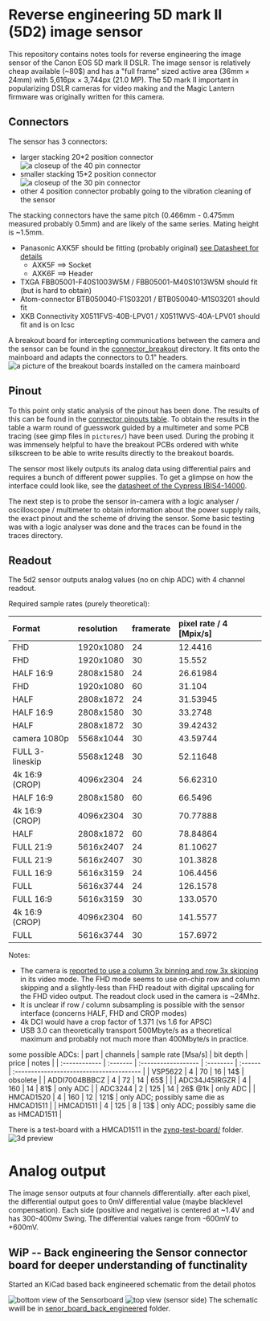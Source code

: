 # Reverse engineering 5D mark II (5D2) image sensor

This repository contains notes tools for reverse engineering the image sensor of the Canon EOS 5D mark II
DSLR. The image sensor is relatively cheap available (~80$) and has a "full frame" sized active area
(36mm × 24mm) with 5,616px × 3,744px (21.0 MP). The 5D mark II important in popularizing DSLR cameras
for video making and the Magic Lantern firmware was originally written for this camera.

## Connectors

The sensor has 3 connectors:

* larger stacking 20*2 position connector ![a closeup of the 40 pin connector](pictures/connector_20x2.JPG)
* smaller stacking 15*2 position connector ![a closeup of the 30 pin connector](pictures/connector_15x2.JPG)
* other 4 position connector probably going to the vibration cleaning of the sensor

The stacking connectors have the same pitch (0.466mm - 0.475mm measured probably 0.5mm) and are likely of the same series.
Mating height is ~1.5mm.

* Panasonic AXK5F should be fitting (probably original) [see Datasheet for details](interesting_datasheets/discon2013e_p5kf.pdf)
  * AXK5F ==> Socket
  * AXK6F ==> Header
* TXGA FBB05001-F40S1003W5M / FBB05001-M40S1013W5M should fit (but is hard to obtain)
* Atom-connector BTB050040-F1S03201 / BTB050040-M1S03201 should fit
* XKB Connectivity X0511FVS-40B-LPV01 / X0511WVS-40A-LPV01 should fit and is on lcsc

A breakout board for intercepting communications between the camera and the sensor can be found
in the [connector_breakout](connector/breakout) directory. It fits onto the mainboard and adapts the
connectors to 0.1" headers.
![a picture of the breakout boards installed on the camera mainboard](pictures/with_breakouts.JPG)

## Pinout

To this point only static analysis of the pinout has been done. The results of this can be found in
the [connector pinouts table](connector_pinouts.ods). To obtain the results in the table
a warm round of guesswork guided by a multimeter and some PCB tracing (see gimp files in `pictures/`)
have been used. During the probing it was immensely helpful to have the breakout PCBs ordered with
white silkscreen to be able to write results directly to the breakout boards.

The sensor most likely outputs its analog data using differential pairs and requires
a bunch of different power supplies. To get a glimpse on how the interface could look like, see the
[datasheet of the Cypress IBIS4-14000](interesting_datasheets/Cypress_Semiconductor-IBIS4-14000-M-datasheet.pdf).

The next step is to probe the sensor in-camera with a logic analyser / oscilloscope / multimeter to
obtain information about the power supply rails, the exact pinout and the scheme of driving the
sensor. Some basic testing was with a logic analyser was done and the traces can be found in the traces directory.

## Readout

The 5d2 sensor outputs analog values (no on chip ADC) with 4 channel readout.

Required sample rates (purely theoretical):

| Format          | resolution | framerate | pixel rate / 4 [Mpix/s] |
| :-------------- | :--------- | :-------- | :---------------------- |
| FHD             | 1920x1080  | 24        | 12.4416                 |
| FHD             | 1920x1080  | 30        | 15.552                  |
| HALF 16:9       | 2808x1580  | 24        | 26.61984                |
| FHD             | 1920x1080  | 60        | 31.104                  |
| HALF            | 2808x1872  | 24        | 31.53945                |
| HALF 16:9       | 2808x1580  | 30        | 33.2748                 |
| HALF            | 2808x1872  | 30        | 39.42432                |
| camera 1080p    | 5568x1044  | 30        | 43.59744                |
| FULL 3-lineskip | 5568x1248  | 30        | 52.11648                |
| 4k 16:9 (CROP)  | 4096x2304  | 24        | 56.62310                |
| HALF 16:9       | 2808x1580  | 60        | 66.5496                 |
| 4k 16:9 (CROP)  | 4096x2304  | 30        | 70.77888                |
| HALF            | 2808x1872  | 60        | 78.84864                |
| FULL 21:9       | 5616x2407  | 24        | 81.10627                |
| FULL 21:9       | 5616x2407  | 30        | 101.3828                |
| FULL 16:9       | 5616x3159  | 24        | 106.4456                |
| FULL            | 5616x3744  | 24        | 126.1578                |
| FULL 16:9       | 5616x3159  | 30        | 133.0570                |
| 4k 16:9 (CROP)  | 4096x2304  | 60        | 141.5577                |
| FULL            | 5616x3744  | 30        | 157.6972                |

Notes:

* The camera is [reported to use a column 3x binning and row 3x skipping](https://www.magiclantern.fm/forum/index.php?topic=16516.0)
  in its video mode. The FHD mode seems to use on-chip row and column skipping and a slightly-less than FHD readout with digital upscaling
  for the FHD video output. The readout clock used in the camera is ~24Mhz.
* It is unclear if row / column subsampling is possible with the sensor interface (concerns HALF, FHD and CROP modes)
* 4k DCI would have a crop factor of 1.371 (vs 1.6 for APSC)
* USB 3.0 can theoretically transport 500Mbyte/s as a theoretical maximum and probably not much more than 400Mbyte/s in practice.

some possible ADCs:
| part          | channels | sample rate [Msa/s] | bit depth | price   | notes                                    |
| :------------ | :------- | :------------------ | :-------- | :------ | :--------------------------------------- |
| VSP5622       | 4        | 70                  | 16        | 14$     | obsolete                                 |
| ADDI7004BBBCZ | 4        | 72                  | 14        | 65$     |                                          |
| ADC34J45IRGZR | 4        | 160                 | 14        | 81$     | only ADC                                 |
| ADC3244       | 2        | 125                 | 14        | 26$ @1k | only ADC                                 |
| HMCAD1520     | 4        | 160                 | 12        | 121$    | only ADC; possibly same die as HMCAD1511 |
| HMCAD1511     | 4        | 125                 | 8         | 13$     | only ADC; possibly same die as HMCAD1511 |

There is a test-board with a HMCAD1511 in the [zynq-test-board/](zynq-test-board/) folder.
![3d preview](zynq-test-board/zynq-test-board_3d_with_Sensor_board.jpg)

# Analog output

The image sensor outputs at four channels differentially. after each pixel, the differential output
goes to 0mV differential value (maybe blacklevel compensation).
Each side (positive and negative) is centered at ~1.4V and has 300-400mv Swing. The differential
values range from -600mV to +600mV.

## WiP -- Back engineering the Sensor connector board for deeper understanding of functinality

Started an KiCad based back engineered schematic from the detail photos

![bottom view of the Sensorboard](pictures/2d5_sensor_Platine_untere_Seite.png)
![top view (sensor side)](pictures/2d5_sensor_Platine_Sensor_Seite.png)
The schematic wwill be in [senor_board_back_engineered](connector_breakout/senor_board_back_engineered/) folder.